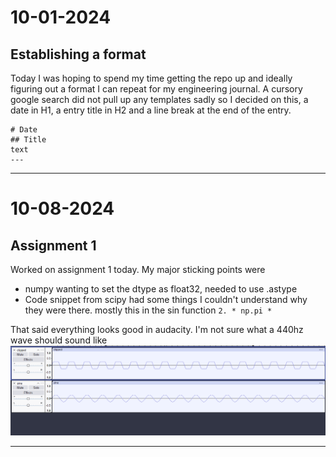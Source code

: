 # 10-01-2024
## Establishing a format
Today I was hoping to spend my time getting the repo up and ideally figuring out a format I can repeat for my engineering journal. A cursory google search did not pull up any templates sadly so I decided on this, a date in H1, a entry title in H2 and a line break at the end of the entry.
```
# Date
## Title
text
---
```

--- 

# 10-08-2024
## Assignment 1
Worked on assignment 1 today. My major sticking points were
- numpy wanting to set the dtype as float32, needed to use .astype
- Code snippet from scipy had some things I couldn't understand why they were there. mostly this in the sin function
`2. * np.pi *`

That said everything looks good in audacity. I'm not sure what a 440hz wave should sound like
![img](audacity_clip_assign1.png)


---